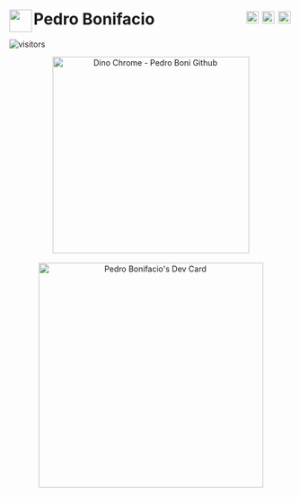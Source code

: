 <h1 align="left" style="border: none;">Pedro Bonifacio
   <img align='left' src='https://github.com/raghavk16/raghavk16/blob/master/octo.gif' height='40'>
   <a href="https://twitter.com/pedoboni_dev">
       <img align="right" style="margin:0.2rem" alt="Pedro Boni Twitter" width="22px" src="https://cdn.jsdelivr.net/npm/simple-icons@v3/icons/twitter.svg" />
    </a>
    <a href="https://linkedin.com/in/pedroboni">
      <img align="right" style="margin:0.2rem" alt="Pedro Boni Linkdein" width="22px" src="https://cdn.jsdelivr.net/npm/simple-icons@v3/icons/linkedin.svg" />
    </a>
    <a href="https://github.com/PedroBoni">
      <img align="right" style="margin:0.2rem" alt="Pedro Boni Github" width="22px" src="https://cdn.jsdelivr.net/npm/simple-icons@v3/icons/github.svg" />
    </a>  
</h1>

![visitors](https://visitor-badge.laobi.icu/badge?page_id=pedroboni.pedroboni)

<div align="center"> 
   <img align="center" alt="Dino Chrome - Pedro Boni Github" width="350" src="https://raw.githubusercontent.com/saadeghi/saadeghi/master/dino.gif" />
</div>
<br>
<div align="center"> 
   <a href="https://app.daily.dev/pedrobonifacio">
      <img src="https://api.daily.dev/devcards/faba1482557842b0a52e06d7b35e509c.png?r=8f7" width="400" alt="Pedro Bonifacio's Dev Card"/>
   </a>
</div>

